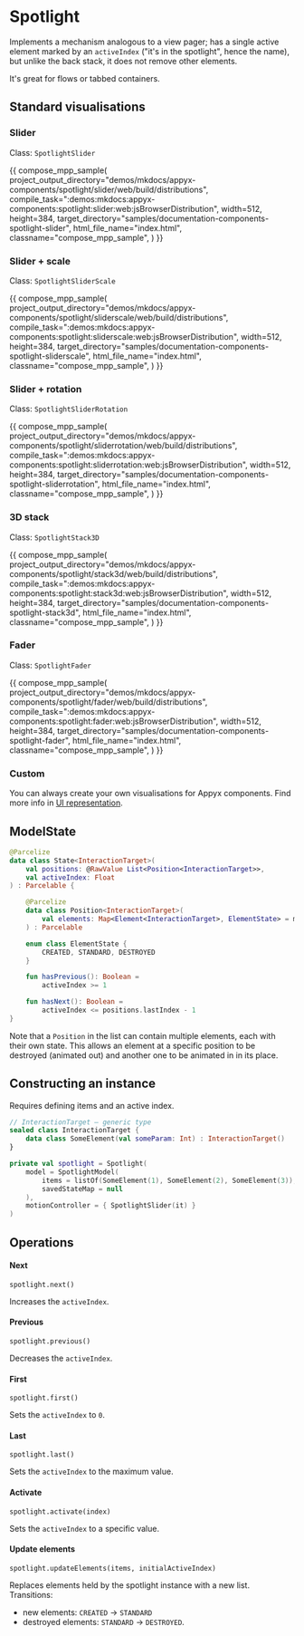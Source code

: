 # Spotlight

Implements a mechanism analogous to a view pager; has a single active element marked by an `activeIndex` ("it's in the spotlight", hence the name), but unlike the back stack, it does not remove other elements.

It's great for flows or tabbed containers.


## Standard visualisations

### Slider

Class: `SpotlightSlider`

{{
    compose_mpp_sample(
        project_output_directory="demos/mkdocs/appyx-components/spotlight/slider/web/build/distributions",
        compile_task=":demos:mkdocs:appyx-components:spotlight:slider:web:jsBrowserDistribution",
        width=512,
        height=384,
        target_directory="samples/documentation-components-spotlight-slider",
        html_file_name="index.html",
        classname="compose_mpp_sample",
    )
}}


### Slider + scale

Class: `SpotlightSliderScale`

{{
    compose_mpp_sample(
        project_output_directory="demos/mkdocs/appyx-components/spotlight/sliderscale/web/build/distributions",
        compile_task=":demos:mkdocs:appyx-components:spotlight:sliderscale:web:jsBrowserDistribution",
        width=512,
        height=384,
        target_directory="samples/documentation-components-spotlight-sliderscale",
        html_file_name="index.html",
        classname="compose_mpp_sample",
    )
}}

### Slider + rotation

Class: `SpotlightSliderRotation`

{{
    compose_mpp_sample(
        project_output_directory="demos/mkdocs/appyx-components/spotlight/sliderrotation/web/build/distributions",
        compile_task=":demos:mkdocs:appyx-components:spotlight:sliderrotation:web:jsBrowserDistribution",
        width=512,
        height=384,
        target_directory="samples/documentation-components-spotlight-sliderrotation",
        html_file_name="index.html",
        classname="compose_mpp_sample",
    )
}}

### 3D stack

Class: `SpotlightStack3D`

{{
    compose_mpp_sample(
        project_output_directory="demos/mkdocs/appyx-components/spotlight/stack3d/web/build/distributions",
        compile_task=":demos:mkdocs:appyx-components:spotlight:stack3d:web:jsBrowserDistribution",
        width=512,
        height=384,
        target_directory="samples/documentation-components-spotlight-stack3d",
        html_file_name="index.html",
        classname="compose_mpp_sample",
    )
}}

### Fader

Class: `SpotlightFader`

{{
    compose_mpp_sample(
        project_output_directory="demos/mkdocs/appyx-components/spotlight/fader/web/build/distributions",
        compile_task=":demos:mkdocs:appyx-components:spotlight:fader:web:jsBrowserDistribution",
        width=512,
        height=384,
        target_directory="samples/documentation-components-spotlight-fader",
        html_file_name="index.html",
        classname="compose_mpp_sample",
    )
}}

### Custom

You can always create your own visualisations for Appyx components. Find more info in [UI representation](../interactions/ui-representation.md).



## ModelState

```kotlin
@Parcelize
data class State<InteractionTarget>(
    val positions: @RawValue List<Position<InteractionTarget>>,
    val activeIndex: Float
) : Parcelable {

    @Parcelize
    data class Position<InteractionTarget>(
        val elements: Map<Element<InteractionTarget>, ElementState> = mapOf()
    ) : Parcelable

    enum class ElementState {
        CREATED, STANDARD, DESTROYED
    }

    fun hasPrevious(): Boolean =
        activeIndex >= 1

    fun hasNext(): Boolean =
        activeIndex <= positions.lastIndex - 1
}
```

Note that a `Position` in the list can contain multiple elements, each with their own state. This allows an element at a specific position to be destroyed (animated out) and another one to be animated in in its place.




## Constructing an instance

Requires defining items and an active index.

```kotlin
// InteractionTarget – generic type
sealed class InteractionTarget {
    data class SomeElement(val someParam: Int) : InteractionTarget()
}

private val spotlight = Spotlight(
    model = SpotlightModel(
        items = listOf(SomeElement(1), SomeElement(2), SomeElement(3)),
        savedStateMap = null
    ),
    motionController = { SpotlightSlider(it) }
)
```

## Operations

#### Next

`spotlight.next()`

Increases the `activeIndex`.

#### Previous

`spotlight.previous()`

Decreases the `activeIndex`.

#### First

`spotlight.first()`

Sets the `activeIndex` to `0`.

#### Last

`spotlight.last()`

Sets the `activeIndex` to the maximum value.

#### Activate

`spotlight.activate(index)`

Sets the `activeIndex` to a specific value.


#### Update elements

`spotlight.updateElements(items, initialActiveIndex)`

Replaces elements held by the spotlight instance with a new list. Transitions:

- new elements: `CREATED` → `STANDARD`
- destroyed elements: `STANDARD` → `DESTROYED`.

